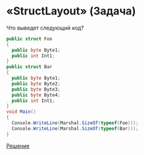 # «StructLayout» (Задача)

Что выведет следующий код?

```cs
public struct Foo
{
  public byte Byte1;
  public int Int1;
}
public struct Bar
{
  public byte Byte1;
  public byte Byte2;
  public byte Byte3;
  public byte Byte4;
  public int Int1;
}
void Main()
{
  Console.WriteLine(Marshal.SizeOf(typeof(Foo)));
  Console.WriteLine(Marshal.SizeOf(typeof(Bar)));
}
```

[Решение](./StructLayout-S.md)